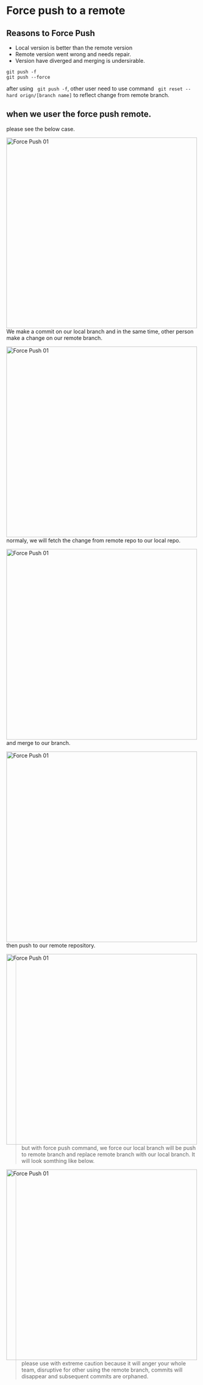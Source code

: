 # Force push to a remote
## Reasons to Force Push
* Local version is better than the remote version
* Remote version went wrong and needs repair. 
* Version have diverged and merging is undersirable. <br>

```
git push -f
git push --force
```
after using ``` git push -f```, other user need to use command ``` git reset --hard orign/[branch name]``` to reflect change from remote branch. 

## when we user the force push remote. 
please see the below case. <br>

<img src="https://user-images.githubusercontent.com/34083808/184617110-d2f70333-6bd4-40be-afd2-0fe2970ba537.png"
     alt="Force Push 01"
     style="float: left; margin-right: 10px; width: 500px" />

We make a commit on our local branch and in the same time, other person make a change on our remote branch.

<img src="https://user-images.githubusercontent.com/34083808/184617731-3c462aec-cae9-4a54-b183-ac53b4f2bc2d.png"
     alt="Force Push 01"
     style="float: left; margin-right: 10px; width: 500px" />

normaly, we will fetch the change from remote repo to our local repo. 


<img src="https://user-images.githubusercontent.com/34083808/184617837-0f1f652c-9fde-474f-af27-d4e20d9714b0.png"
     alt="Force Push 01"
     style="float: left; margin-right: 10px; width: 500px" />

and merge to our branch.

<img src="https://user-images.githubusercontent.com/34083808/184618042-8a438210-f80d-4130-b8c0-0ec6707789ea.png"
     alt="Force Push 01"
     style="float: left; margin-right: 10px; width: 500px" />
     
then push to our remote repository.


<img src="https://user-images.githubusercontent.com/34083808/184618118-df23c1fe-8fd9-42f2-a110-6cc385cb62e4.png"
     alt="Force Push 01"
     style="float: left; margin-right: 10px; width: 500px" />
     
 > but with force push command, we force our local branch will be push to remote branch and replace remote branch with our local branch. It will look somthing like below. <br> 
 
 <img src="https://user-images.githubusercontent.com/34083808/184618662-a0f5b724-11f1-4c19-8444-7ea2186c516d.png"
     alt="Force Push 01"
     style="float: left; margin-right: 10px; width: 500px" />

> please use with extreme caution because it will anger your whole team, disruptive for other using the remote branch, commits will disappear and subsequent commits are orphaned. 

